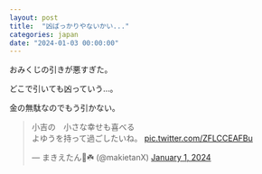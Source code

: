 ```yaml
---
layout: post
title:  "凶ばっかりやないかい..."
categories: japan
date: "2024-01-03 00:00:00"
---
```


おみくじの引きが悪すぎた。

どこで引いても凶っていう...。

金の無駄なのでもう引かない。

<blockquote class="twitter-tweet tw-align-center"><p lang="ja" dir="ltr">小吉の　小さな幸せも喜べる<br>よゆうを持って過ごしたいね。 <a href="https://t.co/ZFLCCEAFBu">pic.twitter.com/ZFLCCEAFBu</a></p>&mdash; まきえたん🥦☘️ (@makietanX) <a href="https://twitter.com/makietanX/status/1741701298943377463?ref_src=twsrc%5Etfw">January 1, 2024</a></blockquote> <script async src="https://platform.twitter.com/widgets.js" charset="utf-8"></script>
